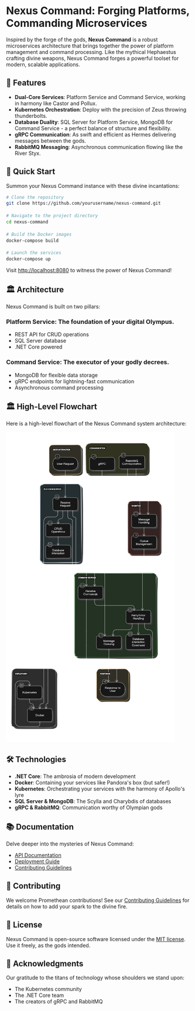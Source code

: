 # **Nexus Command: Forging Platforms, Commanding Microservices**

Inspired by the forge of the gods, **Nexus Command** is a robust microservices architecture that brings together the power of platform management and command processing. Like the mythical Hephaestus crafting divine weapons, Nexus Command forges a powerful toolset for modern, scalable applications.

## 🌟 **Features**

- **Dual-Core Services**: Platform Service and Command Service, working in harmony like Castor and Pollux.
- **Kubernetes Orchestration**: Deploy with the precision of Zeus throwing thunderbolts.
- **Database Duality**: SQL Server for Platform Service, MongoDB for Command Service - a perfect balance of structure and flexibility.
- **gRPC Communication**: As swift and efficient as Hermes delivering messages between the gods.
- **RabbitMQ Messaging**: Asynchronous communication flowing like the River Styx.

## 🚀 **Quick Start**

Summon your Nexus Command instance with these divine incantations:

```bash
# Clone the repository
git clone https://github.com/yourusername/nexus-command.git

# Navigate to the project directory
cd nexus-command

# Build the Docker images
docker-compose build

# Launch the services
docker-compose up
```

Visit [http://localhost:8080](http://localhost:8080) to witness the power of Nexus Command!

## 🏛️ **Architecture**

Nexus Command is built on two pillars:

### **Platform Service**: The foundation of your digital Olympus.

- REST API for CRUD operations
- SQL Server database
- .NET Core powered

### **Command Service**: The executor of your godly decrees.

- MongoDB for flexible data storage
- gRPC endpoints for lightning-fast communication
- Asynchronous command processing

## 🏛️ **High-Level Flowchart**

Here is a high-level flowchart of the Nexus Command system architecture:

![Flowchart](imgs/flow.png)

## 🛠️ **Technologies**

- **.NET Core**: The ambrosia of modern development
- **Docker**: Containing your services like Pandora's box (but safer!)
- **Kubernetes**: Orchestrating your services with the harmony of Apollo's lyre
- **SQL Server & MongoDB**: The Scylla and Charybdis of databases
- **gRPC & RabbitMQ**: Communication worthy of Olympian gods

## 📚 **Documentation**

Delve deeper into the mysteries of Nexus Command:

- [API Documentation](#)
- [Deployment Guide](#)
- [Contributing Guidelines](#)

## 🤝 **Contributing**

We welcome Promethean contributions! See our [Contributing Guidelines](#) for details on how to add your spark to the divine fire.

## 📜 **License**

Nexus Command is open-source software licensed under the [MIT license](LICENSE). Use it freely, as the gods intended.

## 🙏 **Acknowledgments**

Our gratitude to the titans of technology whose shoulders we stand upon:

- The Kubernetes community
- The .NET Core team
- The creators of gRPC and RabbitMQ

